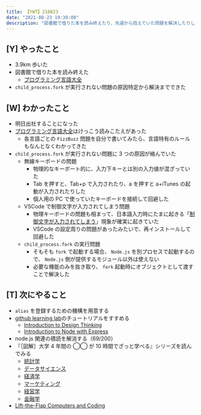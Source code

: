```yaml
---
title: 【YWT】210823
date: "2021-08-23 19:30:00"
description: "図書館で借りた本を読み終えたり、先週から抱えていた問題を解決したりした"
---
```


## [Y] やったこと

- 3.9km 歩いた
- 図書館で借りた本を読み終えた
  - [プログラミング言語大全](https://www.amazon.co.jp/dp/4297113473)
- `child_process.fork` が実行されない問題の原因特定から解決までできた

## [W] わかったこと

- 明日出社することになった
- [プログラミング言語大全](https://www.amazon.co.jp/dp/4297113473)はけっこう読みこたえがあった
  - 各言語ごとの `FizzBuzz` 問題を自分で書いてみたら、言語特有のルールもなんとなくわかってきた
- `child_process.fork` が実行されない問題に 3 つの原因が絡んでいた
  - 無線キーボードの問題
    - 物理的なキーボート的に、入力下キーとは別の入力値が混ざっていた
    - Tab を押すと、Tab+p で入力されたり、a を押すと a+iTunes の起動が入力されたりした
    - 個人用の PC で使っていたキーボードを接続して回避した
  - VSCode で制御文字が入力されてしまう問題
    - 物理キーボードの問題も相まって、日本語入力時にたまに起きる「[制御文字が入力されてしまう](https://twitter.com/camomile_cafe/status/1429710711559651332?s=20)」現象が確実に起きていた
    - VSCode の設定周りの問題があったみたいで、再インストールして回避した
  - `child_process.fork` の実行問題
    - そもそも `fork` で起動する場合、 `Node.js` を別プロセスで起動するので、 `Node.js` 側が提供するモジュール以外は使えない
    - 必要な機能のみを抜き取り、 `fork` 起動時にオブジェクトとして渡すことで解決した

## [T] 次にやること

- `alias` を登録するための機構を用意する
- [github learning lab](https://lab.github.com/githubtraining)のチュートリアルをすすめる
  - [Introduction to Design Thinking](https://lab.github.com/githubtraining/introduction-to-design-thinking)
  - [Introduction to Node with Express](https://lab.github.com/everydeveloper/introduction-to-node-with-express)
- node.js 関連の積読を解消する（69/200）
- 『［図解］大学 4 年間の ◯◯ が 10 時間でざっと学べる』シリーズを読んでみる
  - [統計学](https://www.amazon.co.jp/dp/B07PXB4NN9)
  - [データサイエンス](https://www.amazon.co.jp/dp/B07XNW3TQM)
  - [経済学](https://www.amazon.co.jp/dp/B01KNLFHH6)
  - [マーケティング](https://www.amazon.co.jp/dp/B07BNC2SV3)
  - [経営学](https://www.amazon.co.jp/dp/B071SKDF3L)
  - [金融学](https://www.amazon.co.jp/dp/B07BB6Z7FW)
- [Lift-the-Flap Computers and Coding](https://www.amazon.co.jp/dp/1409591514)

<!-- https://twitter.com/camomile_cafe/status/1429765336732094475?s=20 -->
